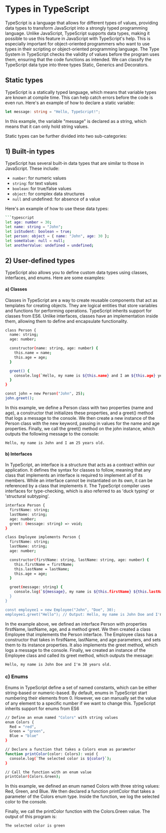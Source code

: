 # Types in TypeScript

TypeScript is a language that allows for different types of values, providing data types to transform JavaScript into a strongly typed programming language. Unlike JavaScript, TypeScript supports data types, making it possible to use this feature in JavaScript with TypeScript's help. This is especially important for object-oriented programmers who want to use types in their scripting or object-oriented programming language. The Type System in TypeScript checks the validity of values before the program uses them, ensuring that the code functions as intended. We can classify the TypeScript data type into three types Static, Generics and Decorators.

## Static types

TypeScript is a statically typed language, which means that variable types are known at compile time. This can help catch errors before the code is even run. Here's an example of how to declare a static variable:

```typescript
let message: string = "Hello, TypeScript!";
```
In this example, the variable "message" is declared as a string, which means that it can only hold string values.

Static types can be further divided into two sub-categories:

## 1) Built-in types
TypeScript has several built-in data types that are similar to those in JavaScript. These include:

- `number`: for numeric values
- `string`: for text values
- `boolean`: for true/false values
- `object`: for complex data structures
- `null` and undefined: for absence of a value

Here's an example of how to use these data types:

```sh
```typescript
let age: number = 30;
let name: string = "John";
let isStudent: boolean = true;
let person: object = { name: "John", age: 30 };
let someValue: null = null;
let anotherValue: undefined = undefined;
```

## 2) User-defined types
TypeScript also allows you to define custom data types using classes, interfaces, and enums. Here are some examples:

#### a) Classes
Classes in TypeScript are a way to create reusable components that act as templates for creating objects. They are logical entities that store variables and functions for performing operations. TypeScript inherits support for classes from ES6. Unlike interfaces, classes have an implementation inside them, allowing them to define and encapsulate functionality.

```sh
class Person {
  name: string;
  age: number;

  constructor(name: string, age: number) {
    this.name = name;
    this.age = age;
  }

  greet() {
    console.log(`Hello, my name is ${this.name} and I am ${this.age} years old.`);
  }
}

const john = new Person("John", 25);
john.greet();

```

In this example, we define a Person class with two properties (name and age), a constructor that initializes these properties, and a greet() method that logs a message to the console. We then create a new instance of the Person class with the new keyword, passing in values for the name and age properties. Finally, we call the greet() method on the john instance, which outputs the following message to the console:

```
Hello, my name is John and I am 25 years old.
```

#### b) Interfaces

In TypeScript, an interface is a structure that acts as a contract within our application. It defines the syntax for classes to follow, meaning that any class that implements an interface is required to implement all of its members. While an interface cannot be instantiated on its own, it can be referenced by a class that implements it. The TypeScript compiler uses interfaces for type-checking, which is also referred to as 'duck typing' or 'structural subtyping'.

```sh
interface Person {
  firstName: string;
  lastName: string;
  age: number;
  greet: (message: string) => void;
}

class Employee implements Person {
  firstName: string;
  lastName: string;
  age: number;

  constructor(firstName: string, lastName: string, age: number) {
    this.firstName = firstName;
    this.lastName = lastName;
    this.age = age;
  }

  greet(message: string) {
    console.log(`${message}, my name is ${this.firstName} ${this.lastName} and I'm ${this.age} years old.`);
  }
}

const employee1 = new Employee("John", "Doe", 30);
employee1.greet("Hello"); // Output: Hello, my name is John Doe and I'm 30 years old.

```

In the example above, we defined an interface Person with properties firstName, lastName, age, and a method greet. We then created a class Employee that implements the Person interface. The Employee class has a constructor that takes in firstName, lastName, and age parameters, and sets them to its instance properties. It also implements the greet method, which logs a message to the console. Finally, we created an instance of the Employee class and called its greet method, which outputs the message:
```
Hello, my name is John Doe and I'm 30 years old.
```

### c) Enums
Enums in TypeScript define a set of named constants, which can be either string-based or numeric-based. By default, enums in TypeScript start numbering their elements from 0. However, we can manually set the value of any element to a specific number if we want to change this. TypeScript inherits support for enums from ES6

```sh
// Define an enum named "Colors" with string values
enum Colors {
  Red = "red",
  Green = "green",
  Blue = "blue"
}

// Declare a function that takes a Colors enum as parameter
function printColor(color: Colors): void {
  console.log(`The selected color is ${color}`);
}

// Call the function with an enum value
printColor(Colors.Green);
```

In this example, we defined an enum named Colors with three string values: Red, Green, and Blue. We then declared a function printColor that takes a parameter of the Colors enum type. Inside the function, we log the selected color to the console.

Finally, we call the printColor function with the Colors.Green value. The output of this program is:
```
The selected color is green
```
